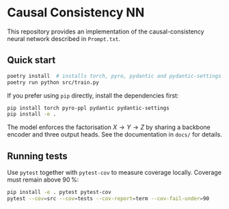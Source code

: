 # Causal Consistency NN

This repository provides an implementation of the causal-consistency neural network described in `Prompt.txt`.

## Quick start

```bash
poetry install  # installs torch, pyro, pydantic and pydantic-settings
poetry run python src/train.py
```

If you prefer using `pip` directly, install the dependencies first:

```bash
pip install torch pyro-ppl pydantic pydantic-settings
pip install -e .
```

The model enforces the factorisation $X \to Y \to Z$ by sharing a backbone encoder and three output heads. See the documentation in `docs/` for details.

## Running tests

Use `pytest` together with `pytest-cov` to measure coverage locally. Coverage must remain above 90 %:

```bash
pip install -e . pytest pytest-cov
pytest --cov=src --cov=tests --cov-report=term --cov-fail-under=90
```
